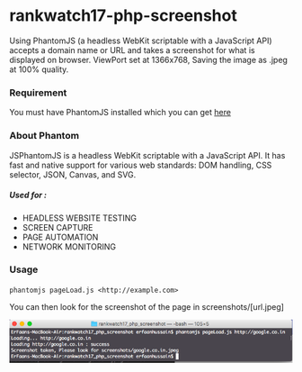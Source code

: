 
# rankwatch17-php-screenshot

Using PhantomJS (a headless WebKit scriptable with a JavaScript API) accepts a domain name or URL and takes a screenshot for what is displayed on browser. ViewPort set at 1366x768, Saving the image as .jpeg at 100% quality.

### Requirement
You must have PhantomJS installed which you can get [here](http://phantomjs.org)

### About Phantom
JSPhantomJS is a headless WebKit scriptable with a JavaScript API. It has fast and native support for various web standards: DOM handling, CSS selector, JSON, Canvas, and SVG.

##### Used for :
* HEADLESS WEBSITE TESTING
* SCREEN CAPTURE
* PAGE AUTOMATION
* NETWORK MONITORING

### Usage
 `phantomjs pageLoad.js <http://example.com>`
 
 You can then look for the screenshot of the page in 
screenshots/[url.jpeg]

![Running](https://github.com/ErFaanHussain/rankwatch17_php_screenshot/blob/master/phantom.png)
